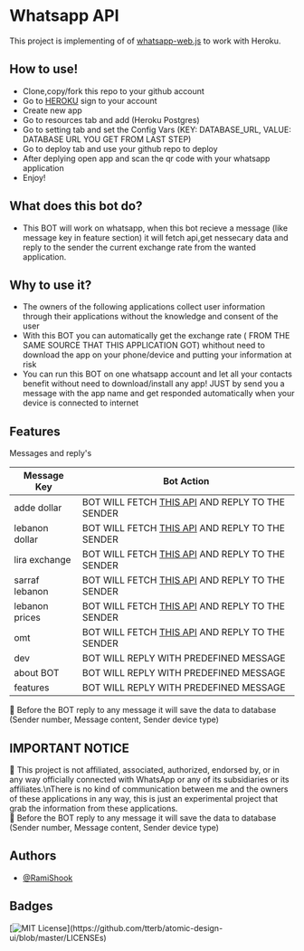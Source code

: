 # Whatsapp API
This project is implementing of of <a href="https://github.com/pedroslopez/whatsapp-web.js">whatsapp-web.js</a> to work with Heroku.

## How to use!

- Clone,copy/fork this repo to your github account
- Go to <a href="https://dashboard.heroku.com/">HEROKU</a> sign to your account
- Create new app
- Go to resources tab and add (Heroku Postgres)
- Go to setting tab and set the Config Vars (KEY: DATABASE_URL, VALUE: DATABASE URL YOU GET FROM LAST STEP)
- Go to deploy tab and use your github repo to deploy
- After deplying open app and scan the qr code with your whatsapp application
- Enjoy!


## What does this bot do?
- This BOT will work on whatsapp, when this bot recieve a message (like message key in feature section) it will fetch api,get nessecary data and reply to the sender the current exchange rate from the wanted application.

## Why to use it?
- The owners of the following applications collect user information through their applications without the knowledge and consent of the user
- With this BOT you can automatically get the exchange rate ( FROM THE SAME SOURCE THAT THIS APPLICATION GOT) whithout need to download the app on your phone/device and putting your information at risk
- You can run this BOT on one whatsapp account and let all your contacts benefit without need to download/install any app! JUST by send you a message with the app name and get responded automatically when your device is connected to internet
## Features
 Messages and reply's

Message Key  | Bot Action
------------- | -------------
adde dollar  | BOT WILL FETCH <a href="https://pharmate.app/liraapi/getrate.php">THIS API</a> AND REPLY TO THE SENDER
lebanon dollar  | BOT WILL FETCH <a href="https://pharmate.app/liraapi/getrate.php">THIS API</a> AND REPLY TO THE SENDER
lira exchange  | BOT WILL FETCH <a href="https://pharmate.app/liraapi/getrate.php">THIS API</a> AND REPLY TO THE SENDER
sarraf lebanon  | BOT WILL FETCH <a href="https://pharmate.app/liraapi/getrate.php">THIS API</a> AND REPLY TO THE SENDER
lebanon prices  | BOT WILL FETCH <a href="https://pharmate.app/liraapi/getrate.php">THIS API</a> AND REPLY TO THE SENDER
omt  | BOT WILL FETCH <a href="https://www.omt.com.lb/api/exchange-rate?lang=en">THIS API</a> AND REPLY TO THE SENDER
dev  | BOT WILL REPLY WITH PREDEFINED MESSAGE
about BOT  | BOT WILL REPLY WITH PREDEFINED MESSAGE
features  | BOT WILL REPLY WITH PREDEFINED MESSAGE


 :red_circle: Before the BOT reply to any message it will save the data to database (Sender number, Message content, Sender device type) 


## IMPORTANT NOTICE

 :red_circle: This project is not affiliated, associated, authorized, endorsed by, or in any way officially connected with WhatsApp or any of its subsidiaries or its affiliates.\nThere is no kind of communication between me and the owners of these applications in any way, this is just an experimental project that grab the information from these applications.\
 :red_circle: Before the BOT reply to any message it will save the data to database (Sender number, Message content, Sender device type) 
 
 

## Authors

- [@RamiShook](https://www.github.com/RamiShook)

## Badges


[![MIT License](https://img.shields.io/apm/l/atomic-design-ui.svg?)](https://github.com/tterb/atomic-design-ui/blob/master/LICENSEs)


